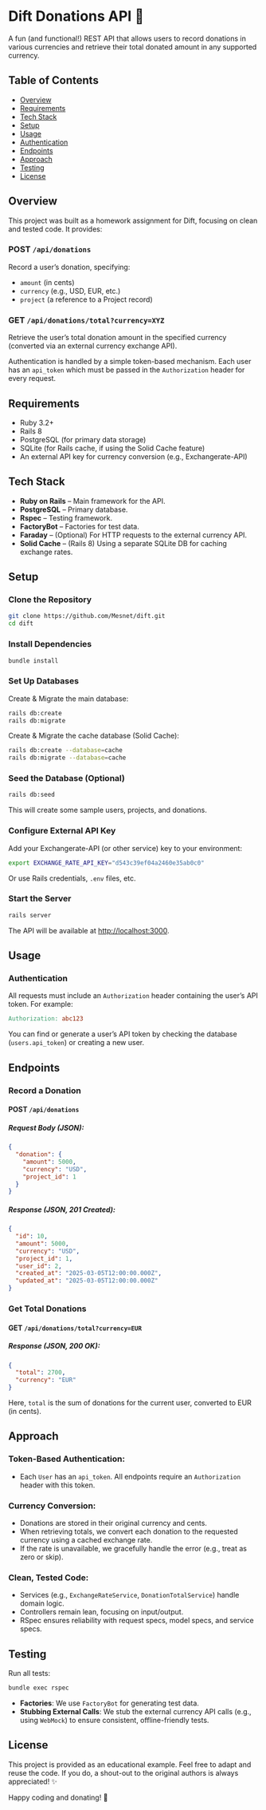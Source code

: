 # Dift Donations API 💸

A fun (and functional!) REST API that allows users to record donations in various currencies and retrieve their total donated amount in any supported currency.

## Table of Contents
- [Overview](#overview)
- [Requirements](#requirements)
- [Tech Stack](#tech-stack)
- [Setup](#setup)
- [Usage](#usage)
- [Authentication](#authentication)
- [Endpoints](#endpoints)
- [Approach](#approach)
- [Testing](#testing)
- [License](#license)

## Overview
This project was built as a homework assignment for Dift, focusing on clean and tested code. It provides:

### **POST** `/api/donations`
Record a user’s donation, specifying:
- `amount` (in cents)
- `currency` (e.g., USD, EUR, etc.)
- `project` (a reference to a Project record)

### **GET** `/api/donations/total?currency=XYZ`
Retrieve the user’s total donation amount in the specified currency (converted via an external currency exchange API).

Authentication is handled by a simple token-based mechanism. Each user has an `api_token` which must be passed in the `Authorization` header for every request.

## Requirements
- Ruby 3.2+
- Rails 8
- PostgreSQL (for primary data storage)
- SQLite (for Rails cache, if using the Solid Cache feature)
- An external API key for currency conversion (e.g., Exchangerate-API)

## Tech Stack
- **Ruby on Rails** – Main framework for the API.
- **PostgreSQL** – Primary database.
- **Rspec** – Testing framework.
- **FactoryBot** – Factories for test data.
- **Faraday** – (Optional) For HTTP requests to the external currency API.
- **Solid Cache** – (Rails 8) Using a separate SQLite DB for caching exchange rates.

## Setup
### Clone the Repository
```bash
git clone https://github.com/Mesnet/dift.git
cd dift
```

### Install Dependencies
```bash
bundle install
```

### Set Up Databases
Create & Migrate the main database:
```bash
rails db:create
rails db:migrate
```

Create & Migrate the cache database (Solid Cache):
```bash
rails db:create --database=cache
rails db:migrate --database=cache
```

### Seed the Database (Optional)
```bash
rails db:seed
```
This will create some sample users, projects, and donations.

### Configure External API Key
Add your Exchangerate-API (or other service) key to your environment:
```bash
export EXCHANGE_RATE_API_KEY="d543c39ef04a2460e35ab0c0"
```
Or use Rails credentials, `.env` files, etc.

### Start the Server
```bash
rails server
```
The API will be available at [http://localhost:3000](http://localhost:3000).

## Usage

### Authentication
All requests must include an `Authorization` header containing the user’s API token. For example:
```makefile
Authorization: abc123
```
You can find or generate a user’s API token by checking the database (`users.api_token`) or creating a new user.

## Endpoints

### **Record a Donation**
#### **POST** `/api/donations`
##### Request Body (JSON):
```json
{
  "donation": {
    "amount": 5000,
    "currency": "USD",
    "project_id": 1
  }
}
```
##### Response (JSON, 201 Created):
```json
{
  "id": 10,
  "amount": 5000,
  "currency": "USD",
  "project_id": 1,
  "user_id": 2,
  "created_at": "2025-03-05T12:00:00.000Z",
  "updated_at": "2025-03-05T12:00:00.000Z"
}
```

### **Get Total Donations**
#### **GET** `/api/donations/total?currency=EUR`
##### Response (JSON, 200 OK):
```json
{
  "total": 2700,
  "currency": "EUR"
}
```
Here, `total` is the sum of donations for the current user, converted to EUR (in cents).

## Approach
### Token-Based Authentication:
- Each `User` has an `api_token`. All endpoints require an `Authorization` header with this token.

### Currency Conversion:
- Donations are stored in their original currency and cents.
- When retrieving totals, we convert each donation to the requested currency using a cached exchange rate.
- If the rate is unavailable, we gracefully handle the error (e.g., treat as zero or skip).

### Clean, Tested Code:
- Services (e.g., `ExchangeRateService`, `DonationTotalService`) handle domain logic.
- Controllers remain lean, focusing on input/output.
- RSpec ensures reliability with request specs, model specs, and service specs.

## Testing
Run all tests:
```bash
bundle exec rspec
```
- **Factories**: We use `FactoryBot` for generating test data.
- **Stubbing External Calls**: We stub the external currency API calls (e.g., using `WebMock`) to ensure consistent, offline-friendly tests.

## License
This project is provided as an educational example. Feel free to adapt and reuse the code. If you do, a shout-out to the original authors is always appreciated! ✨

Happy coding and donating! 🎉
